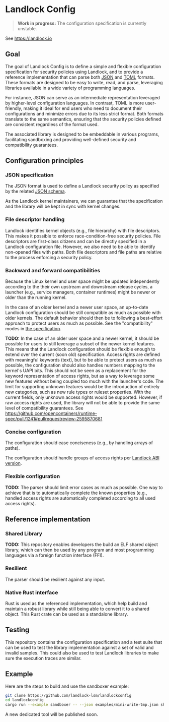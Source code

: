 # Landlock Config

> **Work in progress:**  The configuration specification is currently unstable.

See https://landlock.io

## Goal

The goal of Landlock Config is to define a simple and flexible configuration
specification for security policies using Landlock, and to provide a reference
implementation that can parse both [JSON](https://json.org/) and
[TOML](https://toml.io) formats.  These formats are designed to be easy to
write, read, and parse, leveraging libraries available in a wide variety of
programming languages.

For instance, JSON can serve as an intermediate representation leveraged by
higher-level configuration languages. In contrast, TOML is more user-friendly,
making it ideal for end users who need to document their configurations and
minimize errors due to its less strict format.  Both formats translate to the
same semantics, ensuring that the security policies defined are consistent
regardless of the format used.

The associated library is designed to be embeddable in various programs,
facilitating sandboxing and providing well-defined security and compatibility
guarantees.

## Configuration principles

### JSON specification

The JSON format is used to define a Landlock security policy as specified by the
related [JSON schema](schema/landlockconfig.json).

As the Landlock kernel maintainers, we can guarantee that the specification and
the library will be kept in sync with kernel changes.

### File descriptor handling

Landlock identifies kernel objects (e.g., file hierarchy) with file descriptors.
This makes it possible to enforce race-condition-free security policies. File
descriptors are first-class citizens and can be directly specified in a Landlock
configuration file. However, we also need to be able to identify non-opened
files with paths. Both file descriptors and file paths are relative to the
process enforcing a security policy.

### Backward and forward compatibilities

Because the Linux kernel and user space might be updated independently according
to the their own upstream and downstream release cycles, a launcher (e.g.,
service managers, container runtimes) might be newer or older than the running
kernel.

In the case of an older kernel and a newer user space, an up-to-date Landlock
configuration should be still compatible as much as possible with older kernels.
The default behavior should then be to following a best-effort approach to
protect users as much as possible.  See the "compatibility" modes in [the
specification](schema/landlockconfig.json).

**TODO:**
In the case of an older user space and a newer kernel, it should be possible for
users to still leverage a subset of the newer kernel features.  This means that
the Landlock configuration should be flexible enough to extend over the current
(soon old) specification.  Access rights are defined with meaningful keywords
(text), but to be able to protect users as much as possible, the configuration
should also handles numbers mapping to the kernel's UAPI bits. This should not
be seen as a replacement for the keyword representation of access rights, but as
a way to leverage some new features without being coupled too much with the
launcher's code.  The limit for supporting unknown features would be the
introduction of entirely new categories, such as new rule types or ruleset
properties. With the current fields, only unknown access rights would be
supported. However, if raw access rights are used, the library will not be able
to provide the same level of compatibility guarantees.  See
https://github.com/opencontainers/runtime-spec/pull/1241#pullrequestreview-2595870681

### Concise configuration

The configuration should ease conciseness (e.g., by handling arrays of paths).

The configuration should handle groups of access rights per [Landlock ABI
version](https://landlock.io/rust-landlock/landlock/enum.ABI.html).

### Flexible configuration

**TODO:**
The parser should limit error cases as much as possible. One way to achieve that
is to automatically complete the known properties (e.g., handled access rights
are automatically completed according to all used access rights).

## Reference implementation

### Shared Library

**TODO:**
This repository enables developers the build an ELF shared object library, which
can then be used by any program and most programming languages via a foreign
function interface (FFI).

### Resilient

The parser should be resilient against any input.

### Native Rust interface

Rust is used as the referenced implementation, which help build and maintain a
robust library while still being able to convert it to a shared object. This
Rust crate can be used as a standalone library.

## Testing

This repository contains the configuration specification and a test suite that
can be used to test the library implementation against a set of valid and
invalid samples. This could also be used to test Landlock libraries to make sure
the execution traces are similar.

## Example

Here are the steps to build and use the sandboxer example:
```bash
git clone https://github.com/landlock-lsm/landlockconfig
cd landlockconfig
cargo run --example sandboxer -- --json examples/mini-write-tmp.json sh
```

A new dedicated tool will be published soon.
